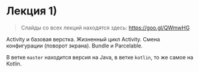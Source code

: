 # Лекция 1)

> Слайды со всех лекций находятся здесь: https://goo.gl/QWmwHG

Activity и базовая верстка. Жизненный цикл Activity.
Смена конфигурации (поворот экрана). Bundle и Parcelable.

В ветке `master` находится версия на Java, в ветке `kotlin`, то же самое на Kotlin.

